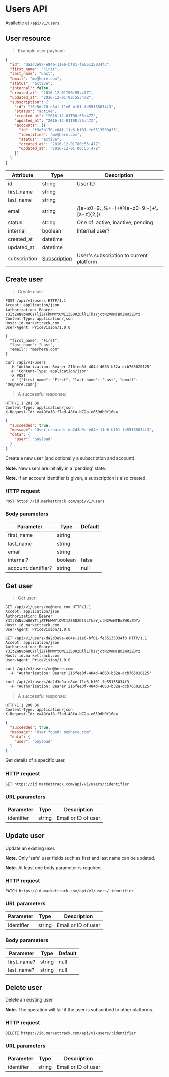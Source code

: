 # Users API

Available at `/api/v1/users`.

## User resource

> Example user payload:

```json
{
  "id": "da2d3e9a-e84e-11e6-bf01-fe55135034f3",
  "first_name": "First",
  "last_name": "Last",
  "email": "me@here.com",
  "status": "active",
  "internal": false,
  "created_at": "2016-12-01T00:55:47Z",
  "updated_at": "2016-12-01T00:55:47Z",
  "subscription": {
    "id": "f5e9dc78-e84f-11e6-bf01-fe55135034f3",
    "status": "active",
    "created_at": "2016-12-01T00:55:47Z",
    "updated_at": "2016-12-01T00:55:47Z",
    "accounts": [{
      "id": "f9a5b170-e84f-11e6-bf01-fe55135034f3",
      "identifier": "me@here.com",
      "status": "active",
      "created_at": "2016-12-01T00:55:47Z",
      "updated_at": "2016-12-01T00:55:47Z"
    }]
  }
}
```

Attribute | Type | Description
--------- | ---- | -----------
id | string | User ID
first_name | string
last_name | string
email | string | /[a-z0-9._%+-]+@[a-z0-9.-]+\\.[a-z]{2,}/
status | string | One of: active, inactive, pending
internal | boolean | Internal user?
created_at | datetime
updated_at | datetime
subscription | [Subscription](#subscription-resource) | User's subscription to current platform

## Create user

> Create user:

```http
POST /api/v1/users HTTP/1.1
Accept: application/json
Authorization: Bearer Y3ItZWNvbW06YTljZTFhMWYtOWI1ZS00ZDllLTkzYjctN2VmMTBmZWRiZDYz
Content-Type: application/json
Host: id.markettrack.com
User-Agent: PriceVision/1.0.0

{
  "first_name": "First",
  "last_name": "Last",
  "email": "me@here.com"
}
```

```shell
curl /api/v1/users
  -H "Authorization: Bearer 216fee3f-404d-4663-b32a-dcb765020125"
  -H "Content-Type: application/json"   
  -X POST 
  -d '{"first_name": "First", "last_name": "Last", "email": "me@here.com"}'
```

> A successful response:

```http
HTTP/1.1 201 OK
Content-Type: application/json
X-Request-Id: ea49faf8-f7ad-48fa-b72a-e659db0f16e4
```

```json
{
  "succeeded": true,
  "message": "User created: da2d3e9a-e84e-11e6-bf01-fe55135034f3",
  "data": {
    "user": "payload"
  }
}
```

Create a new user (and optionally a subscription and account). 

**Note.** New users are initially in a 'pending' state.

**Note.** If an account identifier is given, a subscription is also created.

### HTTP request

`POST https://id.markettrack.com/api/v1/users`

### Body parameters

Parameter | Type | Default
--------- | ---- | -------
first_name | string
last_name | string
email | string
internal? | boolean | false
account.identifier? | string | null

## Get user

> Get user:

```http
GET /api/v1/users/me@here.com HTTP/1.1
Accept: application/json
Authorization: Bearer Y3ItZWNvbW06YTljZTFhMWYtOWI1ZS00ZDllLTkzYjctN2VmMTBmZWRiZDYz
Host: id.markettrack.com
User-Agent: PriceVision/1.0.0
```

```http
GET /api/v1/users/da2d3e9a-e84e-11e6-bf01-fe55135034f3 HTTP/1.1
Accept: application/json
Authorization: Bearer Y3ItZWNvbW06YTljZTFhMWYtOWI1ZS00ZDllLTkzYjctN2VmMTBmZWRiZDYz
Host: id.markettrack.com
User-Agent: PriceVision/1.0.0
```

```shell
curl /api/v1/users/me@here.com
  -H "Authorization: Bearer 216fee3f-404d-4663-b32a-dcb765020125"
```

```shell
curl /api/v1/users/da2d3e9a-e84e-11e6-bf01-fe55135034f3
  -H "Authorization: Bearer 216fee3f-404d-4663-b32a-dcb765020125"
```

> A successful response:

```http
HTTP/1.1 200 OK
Content-Type: application/json
X-Request-Id: ea49faf8-f7ad-48fa-b72a-e659db0f16e4
```

```json
{
  "succeeded": true,
  "message": "User found: me@here.com",
  "data": {
    "user": "payload"
  }
}
```

Get details of a specific user.

### HTTP request

`GET https://id.markettrack.com/api/v1/users/:identifier`

### URL parameters

Parameter | Type | Description
--------- | ---- | -----------
identifier | string | Email or ID of user

## Update user

Update an existing user. 

**Note.** Only 'safe' user fields such as first and last name can be updated.

**Note.** At least one body parameter is required.

### HTTP request

`PATCH https://id.markettrack.com/api/v1/users/:identifier`

### URL parameters

Parameter | Type | Description
--------- | ---- | -----------
identifier | string | Email or ID of user

### Body parameters

Parameter | Type | Default
--------- | ---- | -------
first_name? | string | null
last_name? | string | null

## Delete user

Delete an existing user.

**Note.** The operation will fail if the user is subscribed to other platforms.

### HTTP request

`DELETE https://id.markettrack.com/api/v1/users/:identifier`

### URL parameters

Parameter | Type | Description
--------- | ---- | -----------
identifier | string | Email or ID of user
